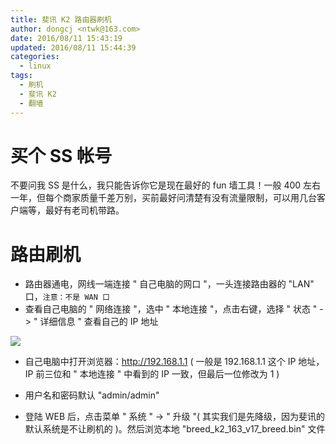```yaml
---
title: 斐讯 K2 路由器刷机
author: dongcj <ntwk@163.com>
date: 2016/08/11 15:43:19
updated: 2016/08/11 15:44:39
categories:
  - linux
tags:
  - 刷机
  - 斐讯 K2
  - 翻墙
---
```


# 买个 SS 帐号
不要问我 SS 是什么，我只能告诉你它是现在最好的 fun 墙工具！一般 400 左右一年，但每个商家质量千差万别，买前最好问清楚有没有流量限制，可以用几台客户端等，最好有老司机带路。

# 路由刷机

  - 路由器通电，网线一端连接 " 自己电脑的网口 "，一头连接路由器的 "LAN" 口，` 注意：不是 WAN 口 `
  - 查看自己电脑的 " 网络连接 "，选中 " 本地连接 "，点击右键，选择 " 状态 " -> " 详细信息 " 查看自己的 IP 地址

![](http://i.imgur.com/qlfwJ9j.jpg)

  - 自己电脑中打开浏览器：http://192.168.1.1 ( 一般是 192.168.1.1 这个 IP 地址，IP 前三位和 " 本地连接 " 中看到的 IP 一致，但最后一位修改为 1 )
  - 用户名和密码默认 "admin/admin"

  - 登陆 WEB 后，点击菜单 " 系统 " -> " 升级 "( 其实我们是先降级，因为斐讯的默认系统是不让刷机的 )。然后浏览本地 "breed_k2_163_v17_breed.bin" 文件

